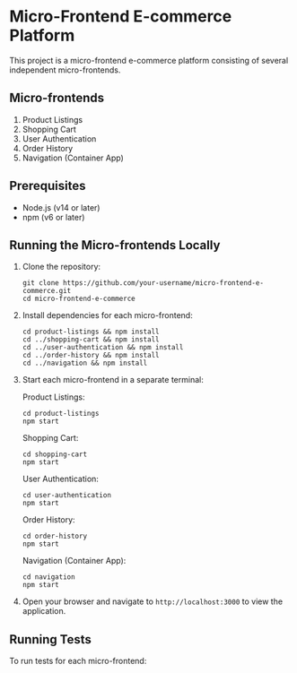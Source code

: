 # Micro-Frontend E-commerce Platform

This project is a micro-frontend e-commerce platform consisting of several independent micro-frontends.

## Micro-frontends

1. Product Listings
2. Shopping Cart
3. User Authentication
4. Order History
5. Navigation (Container App)

## Prerequisites

- Node.js (v14 or later)
- npm (v6 or later)

## Running the Micro-frontends Locally

1. Clone the repository:
   ```
   git clone https://github.com/your-username/micro-frontend-e-commerce.git
   cd micro-frontend-e-commerce
   ```

2. Install dependencies for each micro-frontend:
   ```
   cd product-listings && npm install
   cd ../shopping-cart && npm install
   cd ../user-authentication && npm install
   cd ../order-history && npm install
   cd ../navigation && npm install
   ```

3. Start each micro-frontend in a separate terminal:

   Product Listings:
   ```
   cd product-listings
   npm start
   ```

   Shopping Cart:
   ```
   cd shopping-cart
   npm start
   ```

   User Authentication:
   ```
   cd user-authentication
   npm start
   ```

   Order History:
   ```
   cd order-history
   npm start
   ```

   Navigation (Container App):
   ```
   cd navigation
   npm start
   ```

4. Open your browser and navigate to `http://localhost:3000` to view the application.

## Running Tests

To run tests for each micro-frontend:
